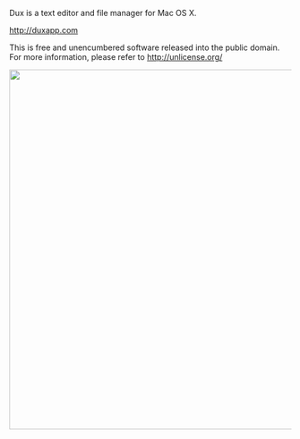 Dux is a text editor and file manager for Mac OS X.

<http://duxapp.com>

This is free and unencumbered software released into the public domain.
For more information, please refer to <http://unlicense.org/>

<img src="https://raw.github.com/abhibeckert/Dux/master/file-management-screenhsot.png" width="854" height="644">
